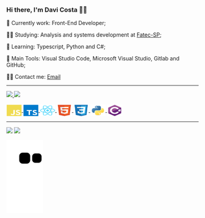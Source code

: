 ### Hi there, I'm Davi Costa 👩‍💻

🔭 Currently work: Front-End Developer;

👨‍🎓 Studying: Analysis and systems development at <a href="http://www.fatecsp.br/" target="_blank">Fatec-SP</a>;

🌱 Learning: Typescript, Python and C#;

🎒 Main Tools: Visual Studio Code, Microsoft Visual Studio, Gitlab and GitHub;

🙋‍♂️  Contact me: <a href="mailto:davi.costa@ajdesenvolvimento.com.br?subject=subject text">Email</a>


<hr />
<div>
  <a href="https://github.com/davicosta12">
  <img height="180em" src="https://github-readme-stats.vercel.app/api?username=davicosta12&show_icons=true&theme=merko&include_all_commits=true&count_private=true"/>
  <img height="180em" src="https://github-readme-stats.vercel.app/api/top-langs/?username=davicosta12&layout=compact&langs_count=7&theme=merko"/>
</div>
  
<div style="display: inline_block"><br>
  <img align="center" alt="Davi-Js" height="30" width="40" src="https://raw.githubusercontent.com/devicons/devicon/master/icons/javascript/javascript-plain.svg">
  <img align="center" alt="Davi-Ts" height="30" width="40" src="https://raw.githubusercontent.com/devicons/devicon/master/icons/typescript/typescript-plain.svg">
  <img align="center" alt="Davi-React" height="30" width="40" src="https://raw.githubusercontent.com/devicons/devicon/master/icons/react/react-original.svg">
  <img align="center" alt="Davi-HTML" height="30" width="40" src="https://raw.githubusercontent.com/devicons/devicon/master/icons/html5/html5-original.svg">
  <img align="center" alt="Davi-CSS" height="30" width="40" src="https://raw.githubusercontent.com/devicons/devicon/master/icons/css3/css3-original.svg">
  <img align="center" alt="Davi-Python" height="30" width="40" src="https://raw.githubusercontent.com/devicons/devicon/master/icons/python/python-original.svg">
  <img align="center" alt="Davi-Csharp" height="30" width="40" src="https://raw.githubusercontent.com/devicons/devicon/master/icons/csharp/csharp-original.svg">
</div>

  <hr />
  <div> 
  <a href="https://api.whatsapp.com/send?1=pt_BR&phone=5511957547124" target="_blank"><img src="https://img.shields.io/badge/WhatsApp-25D366?style=for-the-badge&logo=whatsapp&logoColor=white" target="_blank"></a>
  <a href="https://gitlab-ce.ajsy.com.br/davicosta" target="_blank"><img src="https://img.shields.io/badge/GitLab-330F63?style=for-the-badge&logo=gitlab&logoColor=white" target="_blank"></a> 
 
  ![Snake animation](https://github.com/rafaballerini/rafaballerini/blob/output/github-contribution-grid-snake.svg)
 
</div>
